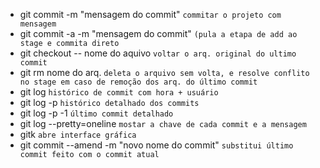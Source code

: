 * git commit -m "mensagem do commit" `commitar o projeto com mensagem`
* git commit -a -m "mensagem do commit" `(pula a etapa de add ao stage e commita direto`
* git checkout -- nome do aquivo `voltar o arq. original do ultimo commit`
* git rm nome do arq. `deleta o arquivo sem volta, e resolve conflito no stage em caso de remoção dos arq. do último commit`
* git log `histórico de commit com hora + usuário`
* git log -p `histórico detalhado dos commits`
* git log -p -1 `último commit detalhado`
* git log --pretty=oneline `mostar a chave de cada commit e a mensagem`
* gitk `abre interface gráfica`
* git commit --amend -m "novo nome do commit" `substitui último commit feito com o commit atual`
